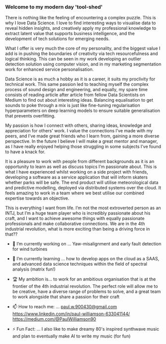 ### Welcome to my modern day 'tool-shed'

There is nothing like the feeling of encountering a complex puzzle. This is why I love Data Science. I love to find interesting ways to visualise data to reveal hidden insights, and creatively apply my professional knowledge to extract latent value that supports business intelligence, and the development of tech solutions for emerging needs. 

What I offer is very much the core of my personality, and the biggest value I add is in pushing the boundaries of creativity via tech resourcefulness and logical thinking. This can be seen in my work developing an outlier detection solution using computer vision, and in my marketing segmentation work for enhanced service personalisation. 

Data Science is as much a hobby as it is a career, it suits my proclivity for technical work. This same passion led to teaching myself the complex process of sound design and engineering, and equally, my spare time consists of reading article after article from fellow Data Scientists on Medium to find out about interesting ideas. Balancing equalisation to get sounds to poke through a mix is just like fine-tuning regularisation hyperparameters on deep learning models to ensure suitable generalisation that prevents overfitting. 

My passion is how I connect with others, sharing ideas, knowledge and appreciation for others' work. I value the connections I’ve made with my peers, and I’ve made great friends who I learn from, gaining a more diverse perspective. In the future I believe I will make a great mentor and manager, as I have really enjoyed helping those struggling in some subjects I’ve found to have a knack for. 

It is a pleasure to work with people from different backgrounds as it is an opportunity to learn as well as discuss topics I’m passionate about. This is what I have experienced whilst working on a side project with friends, developing a software as a service application that will inform skaters whether parks will be safe. The end product will utilise meteorological data and predictive modelling, deployed via distributed systems over the cloud. It feels amazing to work in a team where we best utilise our combined expertise towards an objective. 

This is everything I want from life. I’m not the most extroverted person as an INTJ, but I’m a huge team player who is incredibly passionate about his craft, and I want to achieve awesome things with equally passionate professionals and make collaborative connections. We are in the 4th industrial revolution, what is more exciting than being a driving force in that?? 

- 🔭 I’m currently working on ...
Yaw-misalignment and early fault detection for wind turbines

- 🌱 I’m currently learning ...
how to develop apps on the cloud as a SAAS, and advanced data science techniques within the field of spectral analysis (matrix fun!)

- 🏆 My ambition is...
to work for an ambitious organisation that is at the frontier of the 4th industrial revolution. The perfect role will allow me to be creative, have a diverse range of problems to solve, and a great team to work alongside that share a passion for their craft

- 📫 How to reach me: ...
paul.w.900430@gmail.com
https://www.linkedin.com/in/paul-williamson-633041144/
https://medium.com/@PaulWilliamson90

- ⚡ Fun Fact: ...
I also like to make dreamy 80's inspired synthwave music and plan to eventually make AI to write my music (for fun)
